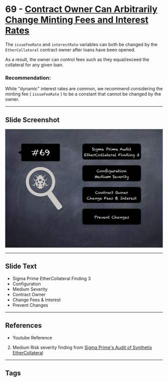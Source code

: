 
# 69 - [Contract Owner Can Arbitrarily Change Minting Fees and Interest Rates](./Contract%20Owner%20Can%20Arbitrarily%20Change%20Minting%20Fees%20and%20Interest%20Rates.md)

The `issueFeeRate` and `interestRate` variables can both be changed by the `EtherCollateral` contract owner after loans have been opened. 

As a result, the owner can control fees such as they equal/exceed the collateral for any given loan.

### Recommendation:
While "dynamic" interest rates are common, we recommend considering the minting fee ( `issueFeeRate` ) to be a constant that cannot be changed by the owner.
___
## Slide Screenshot
![069.png](../../images/7.%20Audit%20Findings%20101/069.png)
___
## Slide Text
- Sigma Prime EtherCollateral Finding 3
- Configuration
- Medium Severity
- Contract Owner
- Change Fees & Interest
- Prevent Changes
___
## References
- Youtube Reference
2. Medium Risk severity finding from [Sigma Prime's Audit of Synthetix EtherCollateral](https://github.com/sigp/public-audits/blob/master/synthetix/ethercollateral/review.pdf)
___
## Tags
